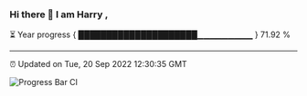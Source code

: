 ### Hi there 👋 I am Harry , 

⏳ Year progress { █████████████████████▁▁▁▁▁▁▁▁▁ } 71.92 %

---

⏰ Updated on Tue, 20 Sep 2022 12:30:35 GMT

![Progress Bar CI](https://github.com/duykhang68/duykhang68/workflows/Progress%20Bar%20CI/badge.svg)
